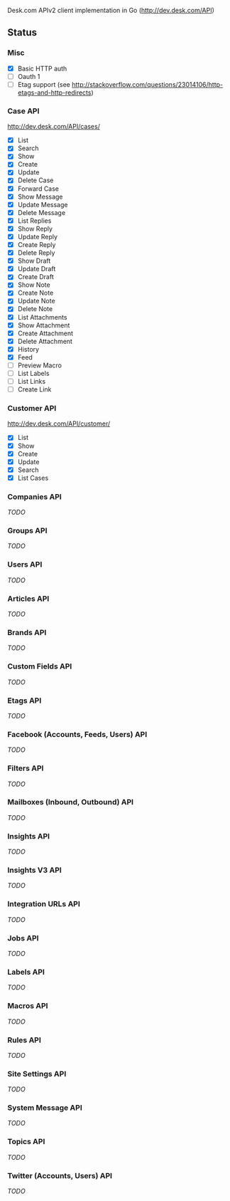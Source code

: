 Desk.com APIv2 client implementation in Go (http://dev.desk.com/API)

## Status

### Misc

- [x] Basic HTTP auth
- [ ] Oauth 1
- [ ] Etag support (see http://stackoverflow.com/questions/23014106/http-etags-and-http-redirects)

### Case API

http://dev.desk.com/API/cases/

- [x] List
- [x] Search
- [x] Show
- [x] Create
- [x] Update
- [x] Delete Case
- [x] Forward Case
- [x] Show Message
- [x] Update Message
- [x] Delete Message
- [x] List Replies
- [x] Show Reply
- [x] Update Reply
- [x] Create Reply
- [x] Delete Reply
- [x] Show Draft
- [x] Update Draft
- [x] Create Draft
- [x] Show Note
- [x] Create Note
- [x] Update Note
- [x] Delete Note
- [x] List Attachments
- [x] Show Attachment
- [x] Create Attachment
- [x] Delete Attachment
- [x] History
- [x] Feed
- [ ] Preview Macro
- [ ] List Labels
- [ ] List Links
- [ ] Create Link

### Customer API

http://dev.desk.com/API/customer/

- [x] List
- [x] Show
- [x] Create
- [x] Update
- [x] Search
- [x] List Cases

### Companies API

*TODO*

### Groups API

*TODO*

### Users API

*TODO*

### Articles API

*TODO*

### Brands API

*TODO*

### Custom Fields API

*TODO*

### Etags API

*TODO*

### Facebook (Accounts, Feeds, Users) API

*TODO*

### Filters API

*TODO*

### Mailboxes (Inbound, Outbound) API

*TODO*

### Insights API

*TODO*

### Insights V3 API

*TODO*

### Integration URLs API

*TODO*

### Jobs API

*TODO*

### Labels API

*TODO*

### Macros API

*TODO*

### Rules API

*TODO*

### Site Settings API

*TODO*

### System Message API

*TODO*

### Topics API

*TODO*

### Twitter (Accounts, Users) API

*TODO*

